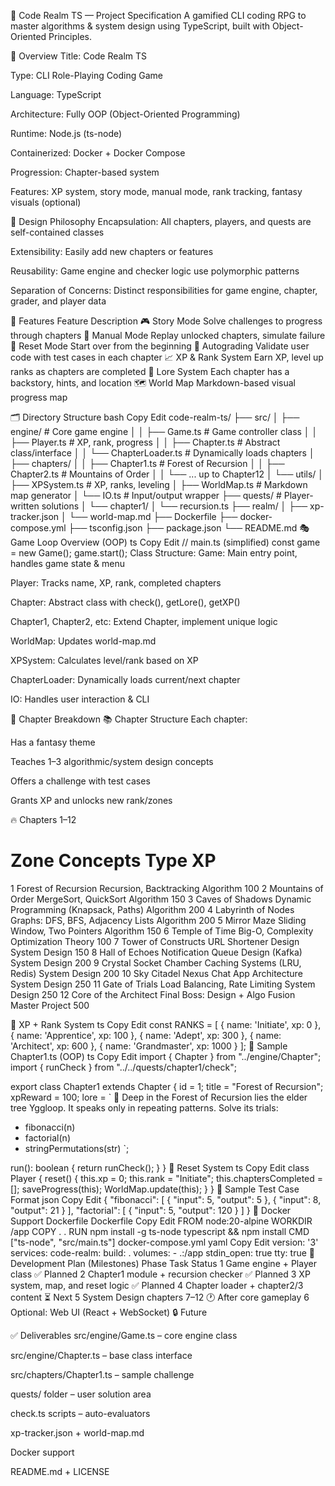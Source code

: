 📜 Code Realm TS — Project Specification
A gamified CLI coding RPG to master algorithms & system design using TypeScript, built with Object-Oriented Principles.

🧱 Overview
Title: Code Realm TS

Type: CLI Role-Playing Coding Game

Language: TypeScript

Architecture: Fully OOP (Object-Oriented Programming)

Runtime: Node.js (ts-node)

Containerized: Docker + Docker Compose

Progression: Chapter-based system

Features: XP system, story mode, manual mode, rank tracking, fantasy visuals (optional)

🧠 Design Philosophy
Encapsulation: All chapters, players, and quests are self-contained classes

Extensibility: Easily add new chapters or features

Reusability: Game engine and checker logic use polymorphic patterns

Separation of Concerns: Distinct responsibilities for game engine, chapter, grader, and player data

🧩 Features
Feature	Description
🎮 Story Mode	Solve challenges to progress through chapters
🔁 Manual Mode	Replay unlocked chapters, simulate failure
🧼 Reset Mode	Start over from the beginning
🧪 Autograding	Validate user code with test cases in each chapter
📈 XP & Rank System	Earn XP, level up ranks as chapters are completed
📜 Lore System	Each chapter has a backstory, hints, and location
🗺️ World Map	Markdown-based visual progress map

🗂 Directory Structure
bash
Copy
Edit
code-realm-ts/
├── src/
│   ├── engine/               # Core game engine
│   │   ├── Game.ts           # Game controller class
│   │   ├── Player.ts         # XP, rank, progress
│   │   ├── Chapter.ts        # Abstract class/interface
│   │   └── ChapterLoader.ts  # Dynamically loads chapters
│   ├── chapters/
│   │   ├── Chapter1.ts       # Forest of Recursion
│   │   ├── Chapter2.ts       # Mountains of Order
│   │   └── ... up to Chapter12
│   └── utils/
│       ├── XPSystem.ts       # XP, ranks, leveling
│       ├── WorldMap.ts       # Markdown map generator
│       └── IO.ts             # Input/output wrapper
├── quests/                   # Player-written solutions
│   └── chapter1/
│       └── recursion.ts
├── realm/
│   ├── xp-tracker.json
│   └── world-map.md
├── Dockerfile
├── docker-compose.yml
├── tsconfig.json
├── package.json
└── README.md
🎭 Game Loop Overview (OOP)
ts
Copy
Edit
// main.ts (simplified)
const game = new Game();
game.start();
Class Structure:
Game: Main entry point, handles game state & menu

Player: Tracks name, XP, rank, completed chapters

Chapter: Abstract class with check(), getLore(), getXP()

Chapter1, Chapter2, etc: Extend Chapter, implement unique logic

WorldMap: Updates world-map.md

XPSystem: Calculates level/rank based on XP

ChapterLoader: Dynamically loads current/next chapter

IO: Handles user interaction & CLI

📘 Chapter Breakdown
📚 Chapter Structure
Each chapter:

Has a fantasy theme

Teaches 1–3 algorithmic/system design concepts

Offers a challenge with test cases

Grants XP and unlocks new rank/zones

🔥 Chapters 1–12
#	Zone	Concepts	Type	XP
1	Forest of Recursion	Recursion, Backtracking	Algorithm	100
2	Mountains of Order	MergeSort, QuickSort	Algorithm	150
3	Caves of Shadows	Dynamic Programming (Knapsack, Paths)	Algorithm	200
4	Labyrinth of Nodes	Graphs: DFS, BFS, Adjacency Lists	Algorithm	200
5	Mirror Maze	Sliding Window, Two Pointers	Algorithm	150
6	Temple of Time	Big-O, Complexity Optimization	Theory	100
7	Tower of Constructs	URL Shortener Design	System Design	150
8	Hall of Echoes	Notification Queue Design (Kafka)	System Design	200
9	Crystal Socket Chamber	Caching Systems (LRU, Redis)	System Design	200
10	Sky Citadel Nexus	Chat App Architecture	System Design	250
11	Gate of Trials	Load Balancing, Rate Limiting	System Design	250
12	Core of the Architect	Final Boss: Design + Algo Fusion	Master Project	500

🧠 XP + Rank System
ts
Copy
Edit
const RANKS = [
  { name: 'Initiate', xp: 0 },
  { name: 'Apprentice', xp: 100 },
  { name: 'Adept', xp: 300 },
  { name: 'Architect', xp: 600 },
  { name: 'Grandmaster', xp: 1000 }
];
📜 Sample Chapter1.ts (OOP)
ts
Copy
Edit
import { Chapter } from "../engine/Chapter";
import { runCheck } from "../../quests/chapter1/check";

export class Chapter1 extends Chapter {
  id = 1;
  title = "Forest of Recursion";
  xpReward = 100;
  lore = `
  🌲 Deep in the Forest of Recursion lies the elder tree Yggloop.
  It speaks only in repeating patterns. Solve its trials:
  - fibonacci(n)
  - factorial(n)
  - stringPermutations(str)
  `;

  run(): boolean {
    return runCheck();
  }
}
🧼 Reset System
ts
Copy
Edit
class Player {
  reset() {
    this.xp = 0;
    this.rank = "Initiate";
    this.chaptersCompleted = [];
    saveProgress(this);
    WorldMap.update(this);
  }
}
🧪 Sample Test Case Format
json
Copy
Edit
{
  "fibonacci": [
    { "input": 5, "output": 5 },
    { "input": 8, "output": 21 }
  ],
  "factorial": [
    { "input": 5, "output": 120 }
  ]
}
🐳 Docker Support
Dockerfile
Dockerfile
Copy
Edit
FROM node:20-alpine
WORKDIR /app
COPY . .
RUN npm install -g ts-node typescript && npm install
CMD ["ts-node", "src/main.ts"]
docker-compose.yml
yaml
Copy
Edit
version: '3'
services:
  code-realm:
    build: .
    volumes:
      - .:/app
    stdin_open: true
    tty: true
🚀 Development Plan (Milestones)
Phase	Task	Status
1	Game engine + Player class	✅ Planned
2	Chapter1 module + recursion checker	✅ Planned
3	XP system, map, and reset logic	✅ Planned
4	Chapter loader + chapter2/3 content	⏳ Next
5	System Design chapters 7–12	🕐 After core gameplay
6	Optional: Web UI (React + WebSocket)	🔒 Future

✅ Deliverables
 src/engine/Game.ts – core engine class

 src/engine/Chapter.ts – base class interface

 src/chapters/Chapter1.ts – sample challenge

 quests/ folder – user solution area

 check.ts scripts – auto-evaluators

 xp-tracker.json + world-map.md

 Docker support

 README.md + LICENSE